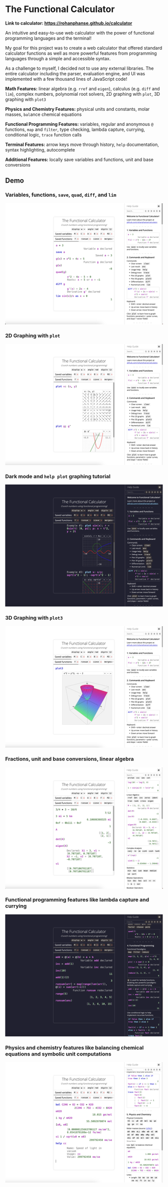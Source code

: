 # The Functional Calculator

**Link to calculator: <a href = "https://rohanphanse.github.io/calculator/">https://rohanphanse.github.io/calculator</a>**

An intuitive and easy-to-use web calculator with the power of functional programming languages and the terminal!

My goal for this project was to create a web calculator that offered standard calculator functions as well as more powerful features from programming languages through a simple and accessible syntax.

As a challenge to myself, I decided not to use any external libraries. The entire calculator including the parser, evaluation engine, and UI was implemented with a few thousand lines of JavaScript code!

**Math Features:** linear algebra (e.g. `rref` and `eigen`), calculus (e.g. `diff` and `lim`), complex numbers, polynomial root solvers, 2D graphing with `plot`, 3D graphing with `plot3` 

**Physics and Chemistry Features:** physical units and constants, molar masses, `bal`ance chemical equations

**Functional Programming Features:** variables, regular and anonymous `@` functions, `map` and `filter`, type checking, lambda capture, currying, conditional logic, `trace` function calls

**Terminal Features:** arrow keys move through history, `help` documentation, syntax highlighting, autocomplete

**Additional Features:** locally save variables and functions, unit and base conversions

## Demo

### Variables, functions, `save`, `quad`, `diff`, and `lim`
![demo 1](https://raw.githubusercontent.com/rohanphanse/calculator/refs/heads/main/images/demo_1.png) 

### 2D Graphing with `plot`
![demo 2](https://raw.githubusercontent.com/rohanphanse/calculator/refs/heads/main/images/demo_2.png) 

### Dark mode and `help plot` graphing tutorial
![demo dark mode](https://raw.githubusercontent.com/rohanphanse/calculator/refs/heads/main/images/demo_dark_mode.png) 

### 3D Graphing with `plot3` 
![demo 3](https://raw.githubusercontent.com/rohanphanse/calculator/refs/heads/main/images/demo_3.png) 

### Fractions, unit and base conversions, linear algebra
![demo 4](https://raw.githubusercontent.com/rohanphanse/calculator/refs/heads/main/images/demo_4.png) 

### Functional programming features like lambda capture and currying
![demo 5](https://raw.githubusercontent.com/rohanphanse/calculator/refs/heads/main/images/demo_5.png) 

### Physics and chemistry features like balancing chemical equations and symbolic unit computations
![demo 6](https://raw.githubusercontent.com/rohanphanse/calculator/refs/heads/main/images/demo_6.png) 

